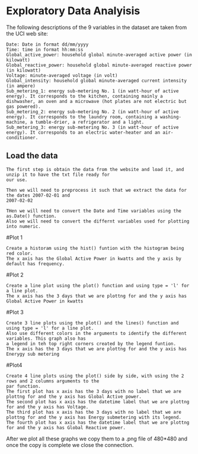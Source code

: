 # Exploratory Data Analyisis

The following descriptions of the 9 variables in the dataset are taken from the UCI web site:

    Date: Date in format dd/mm/yyyy
    Time: time in format hh:mm:ss
    Global_active_power: household global minute-averaged active power (in kilowatt)
    Global_reactive_power: household global minute-averaged reactive power (in kilowatt)
    Voltage: minute-averaged voltage (in volt)
    Global_intensity: household global minute-averaged current intensity (in ampere)
    Sub_metering_1: energy sub-metering No. 1 (in watt-hour of active energy). It corresponds to the kitchen, containing mainly a dishwasher, an oven and a microwave (hot plates are not electric but gas powered).
    Sub_metering_2: energy sub-metering No. 2 (in watt-hour of active energy). It corresponds to the laundry room, containing a washing-machine, a tumble-drier, a refrigerator and a light.
    Sub_metering_3: energy sub-metering No. 3 (in watt-hour of active energy). It corresponds to an electric water-heater and an air-conditioner.


## Load the data

	The first step is obtain the data from the website and load it, and unzip it to have the txt file ready for
	our use.
	
	Then we will need to preprocess it such that we extract the data for the dates 2007-02-01 and 
	2007-02-02
	
	THen we will need to convert the Date and Time variables using the as.Date() function.
	Also we will need to convert the differnt variables used for plotting into numeric.

#Plot 1

	Create a historam using the hist() funtion with the histogram being red color. 
	The x axis has the Global Active Power in kwatts and the y axis by default has frequency.

#Plot 2

	Create a line plot using the plot() function and using type = 'l' for a line plot.
	The x axis has the 3 days that we are plottng for and the y axis has Global Active Power in kwatts
	
#Plot 3

	Create 3 line plots using the plot() and the lines() function and using type = 'l' for a line plot.
	Also use different colors in the arguments to identify the different variables. This graph also has
	a legend in teh top right corners created by the legend funtion.
	The x axis has the 3 days that we are plottng for and the y axis has Enerygy sub metering

#Plot4

	Create 4 line plots using the plot() side by side, with using the 2 rows and 2 columns arguments to the 
	par function.
	The first plot has x axis has the 3 days with no label that we are plottng for and the y axis has Global Active power.
	The second plot has x axis has the datetime label that we are plottng for and the y axis has Voltage.
	The third plot has x axis has the 3 days with no label that we are plottng for and the y axis has Energy submetering with its legend.
	The fourth plot has x axis has the datetime label that we are plottng for and the y axis has Global Reactive power.
	
After we plot all these graphs we copy them to a .png file of 480*480 and once the copy is complete we close the connection.


	

	
